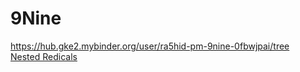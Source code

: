 # 9Nine
https://hub.gke2.mybinder.org/user/ra5hid-pm-9nine-0fbwjpai/tree
</br>
<a href = "https://ra5hid-pm.github.io/9Nine/nested-radicals.html">Nested Redicals</a>
